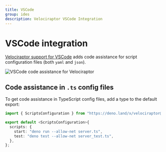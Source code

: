 ```yaml
---
title: VSCode
group: ides
description: Velociraptor VSCode Integration
---
```

# VSCode integration

[Velociraptor support for VSCode](https://marketplace.visualstudio.com/items?itemName=umbo.vscode-velociraptor) adds
code assistance for script configuration files (both `yaml` and `json`).

![VSCode code assistance for Velociraptor](/images/vscode.png)

## Code assistance in `.ts` config files

To get code assistance in TypeScript config files, add a type to the default export:

```typescript
import { ScriptsConfiguration } from "https://deno.land/x/velociraptor@1.5.0/mod.ts";

export default <ScriptsConfiguration>{
  scripts: {
    start: "deno run --allow-net server.ts",
    test: "deno test --allow-net server_test.ts",
  },
};
```
